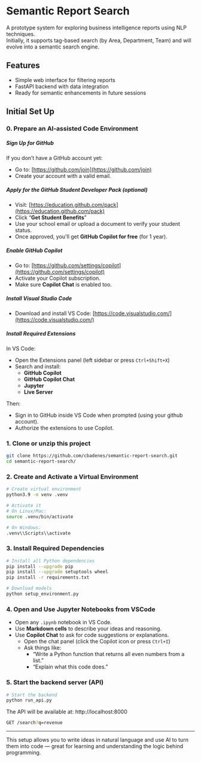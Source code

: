 # Semantic Report Search

A prototype system for exploring business intelligence reports using NLP techniques.  
Initially, it supports tag-based search (by Area, Department, Team) and will evolve into a semantic search engine.

## Features
- Simple web interface for filtering reports
- FastAPI backend with data integration
- Ready for semantic enhancements in future sessions

## Initial Set Up

### 0. Prepare an AI-assisted Code Environment 

##### Sign Up for GitHub

If you don’t have a GitHub account yet:

- Go to: [https://github.com/join](https://github.com/join)
- Create your account with a valid email.

##### Apply for the GitHub Student Developer Pack (optional)

- Visit: [https://education.github.com/pack](https://education.github.com/pack)
- Click “**Get Student Benefits**”
- Use your school email or upload a document to verify your student status.
- Once approved, you'll get **GitHub Copilot for free** (for 1 year).

##### Enable GitHub Copilot

- Go to: [https://github.com/settings/copilot](https://github.com/settings/copilot)
- Activate your Copilot subscription.
- Make sure **Copilot Chat** is enabled too.

##### Install Visual Studio Code

- Download and install VS Code: [https://code.visualstudio.com/](https://code.visualstudio.com/)

##### Install Required Extensions

In VS Code:
- Open the Extensions panel (left sidebar or press `Ctrl+Shift+X`)
- Search and install:
  - **GitHub Copilot**
  - **GitHub Copilot Chat**
  - **Jupyter**
  - **Live Server**

Then:
- Sign in to GitHub inside VS Code when prompted (using your github account).
- Authorize the extensions to use Copilot.


### 1. Clone or unzip this project

```bash
git clone https://github.com/cbadenes/semantic-report-search.git
cd semantic-report-search/
```

### 2. Create and Activate a Virtual Environment

```bash
# Create virtual environment
python3.9 -m venv .venv

# Activate it
# On Linux/Mac:
source .venv/bin/activate

# On Windows:
.venv\\Scripts\\activate
```


### 3. Install Required Dependencies
```bash
# Install all Python dependencies
pip install --upgrade pip
pip install --upgrade setuptools wheel
pip install -r requirements.txt

# Download models
python setup_environment.py
```

### 4. Open and Use Jupyter Notebooks from VSCode

- Open any `.ipynb` notebook in VS Code.
- Use **Markdown cells** to describe your ideas and reasoning.
- Use **Copilot Chat** to ask for code suggestions or explanations.
  - Open the chat panel (click the Copilot icon or press `Ctrl+I`)
  - Ask things like:
    - “Write a Python function that returns all even numbers from a list.”
    - “Explain what this code does.”

### 5. Start the backend server (API)

```bash
# Start the backend
python run_api.py
```
The API will be available at: http://localhost:8000

```bash
GET /search?q=revenue
```

---

This setup allows you to write ideas in natural language and use AI to turn them into code — great for learning and understanding the logic behind programming.
